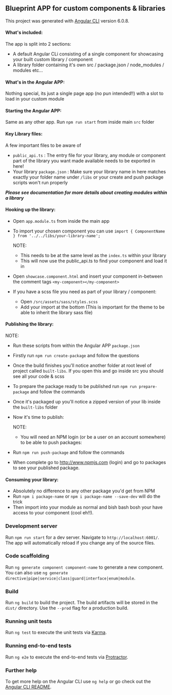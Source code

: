 ## Blueprint APP for custom components & libraries
This project was generated with [Angular CLI](https://github.com/angular/angular-cli) version 6.0.8.


#### What's included:
The app is split into 2 sections:
- A default Angular CLi consisting of a single component for showcasing your built custom library / component
- A library folder containing it's own src / package.json / node_modules / modules etc... 


#### What's in the Angular APP:
Nothing special, its just a single page app (no pun intended!!) with a slot to load in your custom module


#### Starting the Angular APP:
Same as any other app.
Run `npm run start` from inside main `src` folder 


#### Key Library files:
A few important files to be aware of
- `public_api.ts` : The entry file for your library, any module or component part of the library you want made available needs to be exported in here!
- Your library `package.json` : Make sure your library name in here matches exactly your folder name under `/libs` or your create and push package scripts won't run properly 

***Please see documentation for more details about creating modules within a library***  


#### Hooking up the library:
- Open `app.module.ts` from inside the main app
- To import your chosen component you can use `import { ComponentName } from '../../libs/your-library-name';`

  NOTE:  
  - This needs to be at the same level as the `index.ts` within your library
  - This will now use the public_api.ts to find your component and load it in  

- Open `showcase.component.html` and insert your component in-between the comment tags `<my-component></my-component>`
- If you have a scss file you need as part of your library / component:
  - Open `/src/assets/sass/styles.scss` 
  - Add your import at the bottom (This is important for the theme to be able to inherit the library sass file)


#### Publishing the library:
NOTE:
- Run these scripts from within the Angular APP `package.json`
- Firstly run `npm run create-package` and follow the questions 
- Once the build finishes you'll notice another folder at root level of project called `built-libs`. If you open this and go inside src you should see all your code & scss
- To prepare the package ready to be published run `npm run prepare-package` and follow the commands 
- Once it's packaged up you'll notice a zipped version of your lib inside the `built-libs` folder
- Now it's time to publish:
  
  NOTE:
  - You will need an NPM login (or be a user on an account somewhere) to be able to push packages:
  
- Run `npm run push-package` and follow the commands
- When complete go to http://www.npmjs.com (login) and go to packages to see your published package.

#### Consuming your library: 
- Absolutely no difference to any other package you'd get from NPM
- Run `npm i package-name` or `npm i package-name --save-dev` will do the trick
- Then import into your module as normal and bish bash bosh your have access to your component (cool eh!!).

### Development server
Run `npm run start` for a dev server. Navigate to `http://localhost:6001/`. The app will automatically reload if you change any of the source files.

### Code scaffolding
Run `ng generate component component-name` to generate a new component. You can also use `ng generate directive|pipe|service|class|guard|interface|enum|module`.

### Build
Run `ng build` to build the project. The build artifacts will be stored in the `dist/` directory. Use the `--prod` flag for a production build.

### Running unit tests
Run `ng test` to execute the unit tests via [Karma](https://karma-runner.github.io).

### Running end-to-end tests
Run `ng e2e` to execute the end-to-end tests via [Protractor](http://www.protractortest.org/).

### Further help
To get more help on the Angular CLI use `ng help` or go check out the [Angular CLI README](https://github.com/angular/angular-cli/blob/master/README.md).
